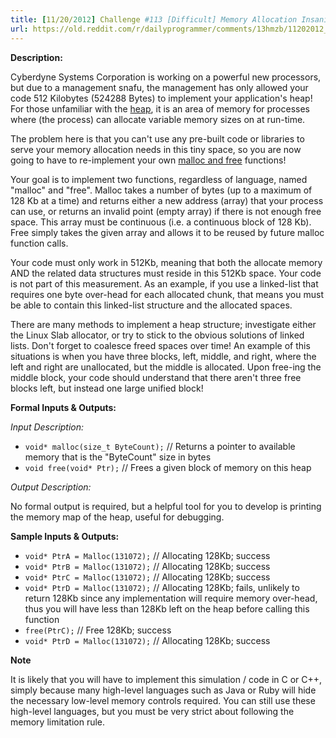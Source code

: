```yaml
---
title: [11/20/2012] Challenge #113 [Difficult] Memory Allocation Insanity!
url: https://old.reddit.com/r/dailyprogrammer/comments/13hmzb/11202012_challenge_113_difficult_memory/
---
```


**Description:**

Cyberdyne Systems Corporation is working on a powerful new processors, but due to a management snafu, the management has only allowed your code 512 Kilobytes (524288 Bytes) to implement your application's heap! For those unfamiliar with the [heap](http://en.wikipedia.org/wiki/Dynamic_memory_allocation#Dynamic_memory_allocation), it is an area of memory for processes where (the process) can allocate variable memory sizes on at run-time.

The problem here is that you can't use any pre-built code or libraries to serve your memory allocation needs in this tiny space, so you are now going to have to re-implement your own [malloc and free](http://en.wikipedia.org/wiki/C_dynamic_memory_allocation) functions!

Your goal is to implement two functions, regardless of language, named "malloc" and "free". Malloc takes a number of bytes (up to a maximum of 128 Kb at a time) and returns either a new address (array) that your process can use, or returns an invalid point (empty array) if there is not enough free space. This array must be continuous (i.e. a continuous block of 128 Kb). Free simply takes the given array and allows it to be reused by future malloc function calls.

Your code must only work in 512Kb, meaning that both the allocate memory AND the related data structures must reside in this 512Kb space. Your code is not part of this measurement. As an example, if you use a linked-list that requires one byte over-head for each allocated chunk, that means you must be able to contain this linked-list structure and the allocated spaces.

There are many methods to implement a heap structure; investigate either the Linux Slab allocator, or try to stick to the obvious solutions of linked lists. Don't forget to coalesce freed spaces over time! An example of this situations is when you have three blocks, left, middle, and right, where the left and right are unallocated, but the middle is allocated. Upon free-ing the middle block, your code should understand that there aren't three free blocks left, but instead one large unified block!

**Formal Inputs & Outputs:**

*Input Description:*

* `void* malloc(size_t ByteCount);` // Returns a pointer to available memory that is the "ByteCount" size in bytes
* `void free(void* Ptr);` // Frees a given block of memory on this heap

*Output Description:*

No formal output is required, but a helpful tool for you to develop is printing the memory map of the heap, useful for debugging.

**Sample Inputs & Outputs:**

* `void* PtrA = Malloc(131072);` // Allocating 128Kb; success
* `void* PtrB = Malloc(131072);` // Allocating 128Kb; success
* `void* PtrC = Malloc(131072);` // Allocating 128Kb; success
* `void* PtrD = Malloc(131072);` // Allocating 128Kb; fails, unlikely to return 128Kb since any implementation will require memory over-head, thus you will have less than 128Kb left on the heap before calling this function
* `free(PtrC);` // Free 128Kb; success
* `void* PtrD = Malloc(131072);` // Allocating 128Kb; success

**Note**

It is likely that you will have to implement this simulation / code in C or C++, simply because many high-level languages such as Java or Ruby will hide the necessary low-level memory controls required. You can still use these high-level languages, but you must be very strict about following the memory limitation rule.